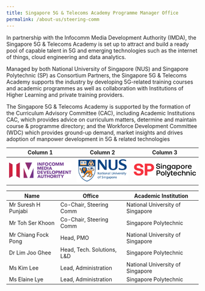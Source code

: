 ```yaml
---
title: Singapore 5G & Telecoms Academy Programme Manager Office
permalink: /about-us/steering-comm
---
```

In partnership with the Infocomm Media Development Authority (IMDA), the Singapore 5G & Telecoms Academy is set up to attract and build a ready pool of capable talent in 5G and emerging technologies such as the internet of things, cloud engineering and data analytics.

Managed by both National University of Singapore (NUS) and Singapore Polytechnic (SP) as Consortium Partners, the Singapore 5G & Telecoms Academy supports the industry by developing 5G-related training courses and academic programmes as well as collaboration with Institutions of Higher Learning and private training providers.

The Singapore 5G & Telecoms Academy is supported by the formation of the Curriculum Advisory 
Committee (CAC), including Academic Institutions CAC, which provides advice on curriculum matters, determine and maintain course & programme directory; and the Workforce Development Committee (WDC) which provides ground-up demand, market insights and drives adoption of manpower development in 5G & related technologies



| Column 1 | Column 2 | Column 3 |
| -------- | -------- | -------- |
|   ![Alt text for image on Isomer site](/images/banners-and-logos/IMDA%20Logo.png)   | ![Alt text for image on Isomer site](/images/banners-and-logos/NUS%20Logo.png)   | ![Alt text for image on Isomer site](/images/SP%20Logo.png)   |



| Name | Office | Academic Institution |
| -------- | -------- | -------- |
| Mr Suresh H Punjabi    | Co-Chair, Steering Comm   | National University of Singapore   |
| Mr Toh Ser Khoon    | Co-Chair, Steering Comm   |Singapore Polytechnic  |
|Mr Chiang Fock Pong | Head, PMO  | National University of Singapore   |
| Dr Lim Joo Ghee   | Head, Tech. Solutions, L&D   | Singapore Polytechnic  |
|Ms Kim Lee  | Lead, Administration   | National University of Singapore   |
|Ms Elaine Lye   | Lead, Administration  | Singapore Polytechnic   |

